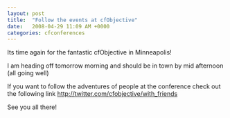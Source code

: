 ```yaml
---
layout: post
title:  "Follow the events at cfObjective"
date:   2008-04-29 11:09 AM +0000
categories: cfconferences
---
```

Its time again for the fantastic cfObjective in Minneapolis!

I am heading off tomorrow morning and should be in town by mid afternoon (all going well)

If you want to follow the adventures of people at the conference check out the following link <a href="http://twitter.com/cfobjective/with_friends">http://twitter.com/cfobjective/with_friends</a>

See you all there!
